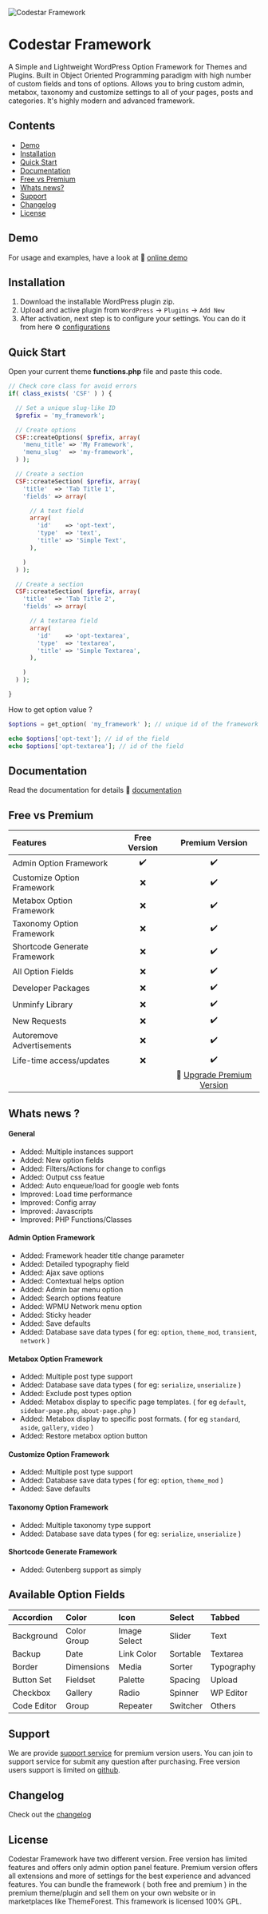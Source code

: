 ![Codestar Framework](http://s3.codestarthemes.com/codecanyon/23079100/github-banner.png)

# Codestar Framework
A Simple and Lightweight WordPress Option Framework for Themes and Plugins. Built in Object Oriented Programming paradigm with high number of custom fields and tons of options. Allows you to bring custom admin, metabox, taxonomy and customize settings to all of your pages, posts and categories. It's highly modern and advanced framework.

## Contents
- [Demo](#demo)
- [Installation](#installation)
- [Quick Start](#quick-start)
- [Documentation](#documentation)
- [Free vs Premium](#free-vs-premium)
- [Whats news?](#whats-news-)
- [Support](#support)
- [Changelog](#changelog)
- [License](#license)

## Demo
For usage and examples, have a look at :rocket: [online demo](http://codestarthemes.com/plugins/codestar-framework/wp-login.php?login=demo)

## Installation

1. Download the installable WordPress plugin zip.
2. Upload and active plugin from `WordPress` &rarr; `Plugins` &rarr; `Add New`
3. After activation, next step is to configure your settings. You can do it from here :gear: [configurations](http://codestarframework.com/documentation/#/configurations)

## Quick Start

Open your current theme **functions.php** file and paste this code.

```php
// Check core class for avoid errors
if( class_exists( 'CSF' ) ) {

  // Set a unique slug-like ID
  $prefix = 'my_framework';

  // Create options
  CSF::createOptions( $prefix, array(
    'menu_title' => 'My Framework',
    'menu_slug'  => 'my-framework',
  ) );

  // Create a section
  CSF::createSection( $prefix, array(
    'title'  => 'Tab Title 1',
    'fields' => array(

      // A text field
      array(
        'id'    => 'opt-text',
        'type'  => 'text',
        'title' => 'Simple Text',
      ),

    )
  ) );

  // Create a section
  CSF::createSection( $prefix, array(
    'title'  => 'Tab Title 2',
    'fields' => array(

      // A textarea field
      array(
        'id'    => 'opt-textarea',
        'type'  => 'textarea',
        'title' => 'Simple Textarea',
      ),

    )
  ) );

}
```
How to get option value ?
```php
$options = get_option( 'my_framework' ); // unique id of the framework

echo $options['opt-text']; // id of the field
echo $options['opt-textarea']; // id of the field
```

## Documentation
Read the documentation for details :closed_book: [documentation](http://codestarframework.com/documentation/)

## Free vs Premium

| Features                     | Free Version       | Premium Version
|:-----------------------------|:------------------:|:-----------------:
| Admin Option Framework       | :heavy_check_mark: | :heavy_check_mark:
| Customize Option Framework   | :x:                | :heavy_check_mark:
| Metabox Option Framework     | :x:                | :heavy_check_mark:
| Taxonomy Option Framework    | :x:                | :heavy_check_mark:
| Shortcode Generate Framework | :x:                | :heavy_check_mark:
| All Option Fields            | :x:                | :heavy_check_mark:
| Developer Packages           | :x:                | :heavy_check_mark:
| Unminfy Library              | :x:                | :heavy_check_mark:
| New Requests                 | :x:                | :heavy_check_mark:
| Autoremove Advertisements    | :x:                | :heavy_check_mark:
| Life-time access/updates     | :x:                | :heavy_check_mark:
|                              |                    | :star2: <a href="http://codestarframework.com/">Upgrade Premium Version</a>

## Whats news ?

#### General
- Added: Multiple instances support
- Added: New option fields
- Added: Filters/Actions for change to configs
- Added: Output css featue
- Added: Auto enqueue/load for google web fonts
- Improved: Load time performance
- Improved: Config array
- Improved: Javascripts
- Improved: PHP Functions/Classes

#### Admin Option Framework
- Added: Framework header title change parameter
- Added: Detailed typography field
- Added: Ajax save options
- Added: Contextual helps option
- Added: Admin bar menu option
- Added: Search options feature
- Added: WPMU Network menu option
- Added: Sticky header
- Added: Save defaults
- Added: Database save data types ( for eg: `option`, `theme_mod`, `transient`, `network` )

#### Metabox Option Framework
- Added: Multiple post type support
- Added: Database save data types ( for eg: `serialize`, `unserialize` )
- Added: Exclude post types option
- Added: Metabox display to specific page templates. ( for eg `default`, `sidebar-page.php`, `about-page.php` )
- Added: Metabox display to specific post formats. ( for eg `standard`, `aside`, `gallery`, `video` )
- Added: Restore metabox option button

#### Customize Option Framework
- Added: Multiple post type support
- Added: Database save data types ( for eg: `option`, `theme_mod` )
- Added: Save defaults

#### Taxonomy Option Framework
- Added: Multiple taxonomy type support
- Added: Database save data types ( for eg: `serialize`, `unserialize` )

#### Shortcode Generate Framework
- Added: Gutenberg support as simply

## Available Option Fields

| Accordion   | Color       | Icon         | Select   | Tabbed
|:------------|:------------|:-------------|:---------|:---
| Background  | Color Group | Image Select | Slider   | Text
| Backup      | Date        | Link Color   | Sortable | Textarea
| Border      | Dimensions  | Media        | Sorter   | Typography
| Button Set  | Fieldset    | Palette      | Spacing  | Upload
| Checkbox    | Gallery     | Radio        | Spinner  | WP Editor
| Code Editor | Group       | Repeater     | Switcher | Others

## Support

We are provide [support service](http://support.codestarthemes.com/) for premium version users. You can join to support service for submit any question after purchasing. Free version users support is limited on [github](https://github.com/Codestar/codestar-framework/issues).

## Changelog
Check out the [changelog](http://codestarframework.com/documentation/#/relnotes)

## License
Codestar Framework have two different version. Free version has limited features and offers only admin option panel feature. Premium version offers all extensions and more of settings for the best experience and advanced features. You can bundle the framework ( both free and premium ) in the premium theme/plugin and sell them on your own website or in marketplaces like ThemeForest. This framework is licensed 100% GPL.
